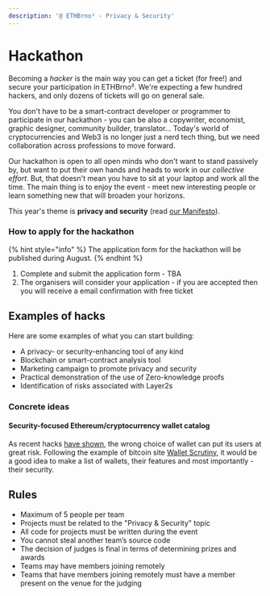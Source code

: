 ```yaml
---
description: '@ ETHBrno² - Privacy & Security'
---
```


# Hackathon

Becoming a _hacker_ is the main way you can get a ticket (for free!) and secure your participation in ETHBrno². We're expecting a few hundred hackers, and only dozens of tickets will go on general sale.

You don't have to be a smart-contract developer or programmer to participate in our hackathon - you can be also a copywriter, economist, graphic designer, community builder, translator... Today's world of cryptocurrencies and Web3 is no longer just a nerd tech thing, but we need collaboration across professions to move forward.&#x20;

Our hackathon is open to all open minds who don't want to stand passively by, but want to put their own hands and heads to work in our _collective effort_. But, that doesn't mean you have to sit at your laptop and work all the time. The main thing is to enjoy the event - meet new interesting people or learn something new that will broaden your horizons.

This year's theme is **privacy and security** (read [our Manifesto](./#manifesto)).

### How to apply for the hackathon

{% hint style="info" %}
The application form for the hackathon will be published during August.
{% endhint %}

1. Complete and submit the application form - TBA
2. The organisers will consider your application - if you are accepted then you will receive a email confirmation with free ticket

## Examples of hacks

Here are some examples of what you can start building:

* A privacy- or security-enhancing tool of any kind
* Blockchain or smart-contract analysis tool
* Marketing campaign to promote privacy and security
* Practical demonstration of the use of Zero-knowledge proofs
* Identification of risks associated with Layer2s

### Concrete ideas

#### Security-focused Ethereum/cryptocurrency wallet catalog

As recent hacks [have shown](https://twitter.com/0xTre/status/1554916547940196352), the wrong choice of wallet can put its users at great risk. Following the example of bitcoin site [Wallet Scrutiny](https://walletscrutiny.com/), it would be a good idea to make a list of wallets, their features and most importantly - their security.

## Rules

* Maximum of 5 people per team
* Projects must be related to the "Privacy & Security" topic
* All code for projects must be written during the event
* You cannot steal another team’s source code
* The decision of judges is final in terms of determining prizes and awards
* Teams may have members joining remotely
* Teams that have members joining remotely must have a member present on the venue for the judging

